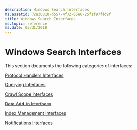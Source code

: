 ```yaml
---
description: Windows Search Interfaces
ms.assetid: 72a30318-d557-4f32-85e6-25f1f97fdd9f
title: Windows Search Interfaces
ms.topic: reference
ms.date: 05/31/2018
---
```


# Windows Search Interfaces


This section documents the following categories of interfaces:

[Protocol Handlers Interfaces](-search-protocol-handlers-interfaces-entry-page.md)

[Querying Interfaces](-search-querying-interfaces-entry-page.md)

[Crawl Scope Interfaces](-search-crawl-scope-interfaces-entry-page.md)

[Data Add-in Interfaces](-search-data-addins-interfaces-entry-page.md)

[Index Management Interfaces](-search-index-mgt-interfaces-entry-page.md)

[Notifications Interfaces](-search-notifications-interfaces-entry-page.md)

 

 



